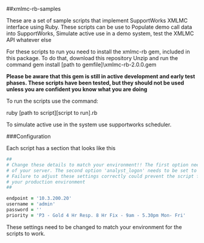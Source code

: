 ##xmlmc-rb-samples

These are a set of sample scripts that implement SupportWorks XMLMC interface using Ruby. These scripts can be use to
Populate demo call data into SupportWorks, Simulate active use in a demo system, test the XMLMC API whatever else

For these scripts to run you need to install the xmlmc-rb gem, included in this package. To do that, download this repository
Unzip and run the command gem install [path to gemfile]\xmlmc-rb-2.0.0.gem

**Please be aware that this gem is still in active development and early test phases. These scripts have been tested, but they should
__not__ be used unless you are confident you know what you are doing**

To run the scripts use the command:

ruby [path to script]\[script to run].rb

To simulate active use in the system use supportworks scheduler.

###Configuration

Each script has a section that looks like this

```ruby
##
# Change these details to match your environment!! The first option needs to be the hostname or ip address
# of your server. The second option 'analyst_logon' needs to be set to the username and password of an administrator
# Failure to adjust these settings correctly could prevent the script from working or worse, make unwanted changes to
# your production environment
##

endpoint = '10.3.200.20'
username = 'admin'
password = ''
priority = 'P3 - Gold 4 Hr Resp. 8 Hr Fix - 9am - 5.30pm Mon- Fri'
```

These settings need to be changed to match your environment for the scripts to work.